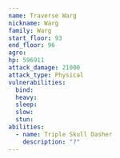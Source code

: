 ```yaml
---
name: Traverse Warg
nickname: Warg
family: Warg
start_floor: 93
end_floor: 96
agro: 
hp: 596911
attack_damage: 21000
attack_type: Physical
vulnerabilities:
  bind: 
  heavy: 
  sleep: 
  slow: 
  stun: 
abilities:
  - name: Triple Skull Dasher
    description: "?"
---
```

